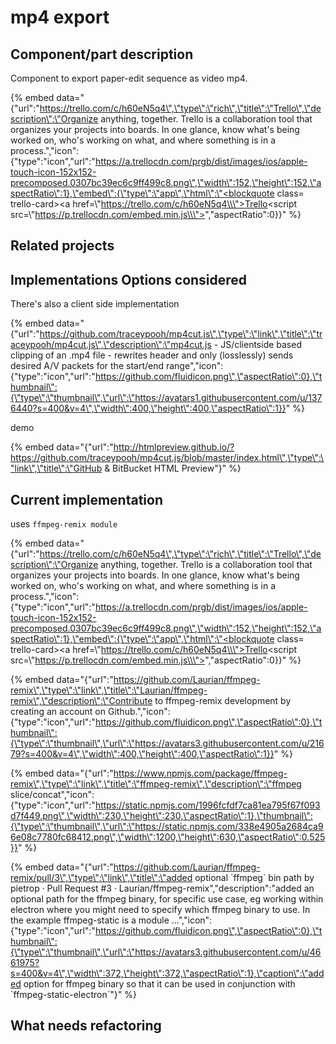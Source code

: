 # mp4 export

## Component/part description

Component to export paper-edit sequence as video mp4.

{% embed data="{\"url\":\"https://trello.com/c/h60eN5q4\",\"type\":\"rich\",\"title\":\"Trello\",\"description\":\"Organize anything, together. Trello is a collaboration tool that organizes your projects into boards. In one glance, know what\'s being worked on, who\'s working on what, and where something is in a process.\",\"icon\":{\"type\":\"icon\",\"url\":\"https://a.trellocdn.com/prgb/dist/images/ios/apple-touch-icon-152x152-precomposed.0307bc39ec6c9ff499c8.png\",\"width\":152,\"height\":152,\"aspectRatio\":1},\"embed\":{\"type\":\"app\",\"html\":\"<blockquote class= trello-card><a href=\\\"https://trello.com/c/h60eN5q4\\\">Trello</a></blockquote><script src=\\\"https://p.trellocdn.com/embed.min.js\\\"></script>\",\"aspectRatio\":0}}" %}

## Related projects

## Implementations Options considered

There's also a client side implementation 

{% embed data="{\"url\":\"https://github.com/traceypooh/mp4cut.js\",\"type\":\"link\",\"title\":\"traceypooh/mp4cut.js\",\"description\":\"mp4cut.js - JS/clientside based clipping of an .mp4 file - rewrites header and only \(losslessly\) sends desired A/V packets for the start/end range\",\"icon\":{\"type\":\"icon\",\"url\":\"https://github.com/fluidicon.png\",\"aspectRatio\":0},\"thumbnail\":{\"type\":\"thumbnail\",\"url\":\"https://avatars1.githubusercontent.com/u/1376440?s=400&v=4\",\"width\":400,\"height\":400,\"aspectRatio\":1}}" %}

demo 

{% embed data="{\"url\":\"http://htmlpreview.github.io/?https://github.com/traceypooh/mp4cut.js/blob/master/index.html\",\"type\":\"link\",\"title\":\"GitHub & BitBucket HTML Preview\"}" %}

## Current implementation

uses `ffmpeg-remix module`

{% embed data="{\"url\":\"https://trello.com/c/h60eN5q4\",\"type\":\"rich\",\"title\":\"Trello\",\"description\":\"Organize anything, together. Trello is a collaboration tool that organizes your projects into boards. In one glance, know what\'s being worked on, who\'s working on what, and where something is in a process.\",\"icon\":{\"type\":\"icon\",\"url\":\"https://a.trellocdn.com/prgb/dist/images/ios/apple-touch-icon-152x152-precomposed.0307bc39ec6c9ff499c8.png\",\"width\":152,\"height\":152,\"aspectRatio\":1},\"embed\":{\"type\":\"app\",\"html\":\"<blockquote class= trello-card><a href=\\\"https://trello.com/c/h60eN5q4\\\">Trello</a></blockquote><script src=\\\"https://p.trellocdn.com/embed.min.js\\\"></script>\",\"aspectRatio\":0}}" %}

{% embed data="{\"url\":\"https://github.com/Laurian/ffmpeg-remix\",\"type\":\"link\",\"title\":\"Laurian/ffmpeg-remix\",\"description\":\"Contribute to ffmpeg-remix development by creating an account on Github.\",\"icon\":{\"type\":\"icon\",\"url\":\"https://github.com/fluidicon.png\",\"aspectRatio\":0},\"thumbnail\":{\"type\":\"thumbnail\",\"url\":\"https://avatars3.githubusercontent.com/u/21679?s=400&v=4\",\"width\":400,\"height\":400,\"aspectRatio\":1}}" %}

{% embed data="{\"url\":\"https://www.npmjs.com/package/ffmpeg-remix\",\"type\":\"link\",\"title\":\"ffmpeg-remix\",\"description\":\"ffmpeg slice/concat\",\"icon\":{\"type\":\"icon\",\"url\":\"https://static.npmjs.com/1996fcfdf7ca81ea795f67f093d7f449.png\",\"width\":230,\"height\":230,\"aspectRatio\":1},\"thumbnail\":{\"type\":\"thumbnail\",\"url\":\"https://static.npmjs.com/338e4905a2684ca96e08c7780fc68412.png\",\"width\":1200,\"height\":630,\"aspectRatio\":0.525}}" %}

{% embed data="{\"url\":\"https://github.com/Laurian/ffmpeg-remix/pull/3\",\"type\":\"link\",\"title\":\"added optional \`ffmpeg\` bin path by pietrop · Pull Request \#3 · Laurian/ffmpeg-remix\",\"description\":\"added an optional path for the ffmpeg binary, for specific use case, eg working within electron where you might need to specify which ffmpeg binary to use. In the example ffmpeg-static is a module ...\",\"icon\":{\"type\":\"icon\",\"url\":\"https://github.com/fluidicon.png\",\"aspectRatio\":0},\"thumbnail\":{\"type\":\"thumbnail\",\"url\":\"https://avatars3.githubusercontent.com/u/4661975?s=400&v=4\",\"width\":372,\"height\":372,\"aspectRatio\":1},\"caption\":\"added option for ffmpeg binary so that it can be used in conjunction with \`ffmpeg-static-electron\`\"}" %}

## What needs refactoring

